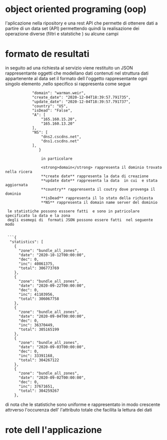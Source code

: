 # object oriented programing (oop)
l'aplicazione nella ripository  e una rest API che permette di ottenere dati a partire di un data set (API) permettendo quindi la realisazione dei operazione diverse (filtri e statstiche ) su alcune campi
# formato de resultati
in seguito  ad una richiesta al servizio viene restituito  un JSON  rappresentante oggetti che modellano dati contenuti nel struttura dati  appartenente al data set  il formato dell l'oggetto rappresentante ogni singolo elemento ,nello specifico si rappresenta come segue 

```{
            "domain": "warman.weir",
            "create_date": "2020-12-04T18:39:57.791735",
            "update_date": "2020-12-04T18:39:57.791737",
            "country": "US",
            "isDead": "False",
            "A": [
                "165.160.15.20",
                "165.160.13.20"
            ],
            "NS": [
                "dns2.cscdns.net",
                "dns1.cscdns.net"
            ],
               }
               
                in particolare 
                
                <strong>domain</strong> rappresenta il dominio trovato nella ricera 
                **create date** rappresenta la data di creazione 
                **update date** rappresenta la data  in cui  e stata aggiornata 
                **country** rapprensenta il coutry dove provenga il dominio 
                **isDead** rappresenta il lo stato della richiesta
                **NS** rappresenta il domain name server del dominio 
                
 le statistiche possono esssere fatti  e sono in patricolare specificato la data e la zona 
 degli esemepi di  formati JSON possono essere fatti  nel seguente modo 
 
 
 ```{
  "statistics": [
    {
      "zone": "bundle_all_zones",
      "date": "2020-10-12T00:00:00",
      "dec": 0,
      "inc": 40861375,
      "total": 306773769
    },
    {
      "zone": "bundle_all_zones",
      "date": "2020-09-22T00:00:00",
      "dec": 0,
      "inc": 41103956,
      "total": 306067758
    },
    {
      "zone": "bundle_all_zones",
      "date": "2020-09-04T00:00:00",
      "dec": 0,
      "inc": 36370449,
      "total": 305165199
    },
    {
      "zone": "bundle_all_zones",
      "date": "2020-09-03T00:00:00",
      "dec": 0,
      "inc": 33391168,
      "total": 304267122
    },
    {
      "zone": "bundle_all_zones",
      "date": "2020-09-02T00:00:00",
      "dec": 0,
      "inc": 37671651,
      "total": 304259267
    },
 ```
 di nota che le statistiche sono uniforme e rappresentato in modo crescente attrverso l'occurenza dell' l'attributo totale  che facilita la  lettura dei dati 
 
 # rote dell l'applicazione 
